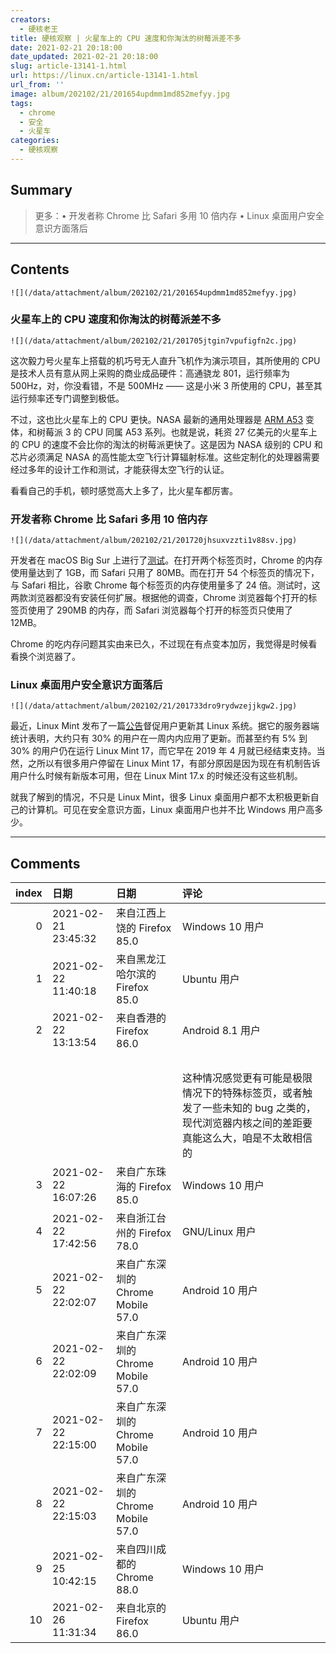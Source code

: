 ```yaml
---
creators:
  - 硬核老王
title: 硬核观察 | 火星车上的 CPU 速度和你淘汰的树莓派差不多
date: 2021-02-21 20:18:00
date_updated: 2021-02-21 20:18:00
slug: article-13141-1.html
url: https://linux.cn/article-13141-1.html
url_from: ''
image: album/202102/21/201654updmm1md852mefyy.jpg
tags:
  - chrome
  - 安全
  - 火星车
categories:
  - 硬核观察
---
```


## Summary

> 更多：• 开发者称 Chrome 比 Safari 多用 10 倍内存 • Linux 桌面用户安全意识方面落后

***

<!-- more -->

## Contents

`![](/data/attachment/album/202102/21/201654updmm1md852mefyy.jpg)`

### 火星车上的 CPU 速度和你淘汰的树莓派差不多

`![](/data/attachment/album/202102/21/201705jtgin7vpufigfn2c.jpg)`

这次毅力号火星车上搭载的机巧号无人直升飞机作为演示项目，其所使用的 CPU 是技术人员有意从网上采购的商业成品硬件：高通骁龙 801，运行频率为 500Hz，对，你没看错，不是 500MHz —— 这是小米 3 所使用的 CPU，甚至其运行频率还专门调整到极低。

不过，这也比火星车上的 CPU 更快。NASA 最新的通用处理器是 [ARM A53](https://developer.arm.com/ip-products/processors/cortex-a/cortex-a53) 变体，和树莓派 3 的 CPU 同属 A53 系列。也就是说，耗资 27 亿美元的火星车上的 CPU 的速度不会比你的淘汰的树莓派更快了。这是因为 NASA 级别的 CPU 和芯片必须满足 NASA 的高性能太空飞行计算辐射标准。这些定制化的处理器需要经过多年的设计工作和测试，才能获得太空飞行的认证。

看看自己的手机，顿时感觉高大上多了，比火星车都厉害。

### 开发者称 Chrome 比 Safari 多用 10 倍内存

`![](/data/attachment/album/202102/21/201720jhsuxvzzti1v88sv.jpg)`

开发者在 macOS Big Sur 上进行了[测试](https://www.imore.com/chrome-uses-10x-more-ram-safari-macos)。在打开两个标签页时，Chrome 的内存使用量达到了 1GB，而 Safari 只用了 80MB。而在打开 54 个标签页的情况下，与 Safari 相比，谷歌 Chrome 每个标签页的内存使用量多了 24 倍。测试时，这两款浏览器都没有安装任何扩展。根据他的调查，Chrome 浏览器每个打开的标签页使用了 290MB 的内存，而 Safari 浏览器每个打开的标签页只使用了 12MB。

Chrome 的吃内存问题其实由来已久，不过现在有点变本加厉，我觉得是时候看看换个浏览器了。

### Linux 桌面用户安全意识方面落后

`![](/data/attachment/album/202102/21/201733dro9rydwzejjkgw2.jpg)`

最近，Linux Mint 发布了一篇[公告](https://blog.linuxmint.com/?p=4030)督促用户更新其 Linux 系统。据它的服务器端统计表明，大约只有 30% 的用户在一周内内应用了更新。而甚至约有 5% 到 30% 的用户仍在运行 Linux Mint 17，而它早在 2019 年 4 月就已经结束支持。当然，之所以有很多用户停留在 Linux Mint 17，有部分原因是因为现在有机制告诉用户什么时候有新版本可用，但在 Linux Mint 17.x 的时候还没有这些机制。

就我了解到的情况，不只是 Linux Mint，很多 Linux 桌面用户都不太积极更新自己的计算机。可见在安全意识方面，Linux 桌面用户也并不比 Windows 用户高多少。

***

## Comments

|   index | 日期                | 日期                                              | 评论                                                                                                                                                                                                                                                           |
|--------:|:--------------------|:--------------------------------------------------|:---------------------------------------------------------------------------------------------------------------------------------------------------------------------------------------------------------------------------------------------------------------|
|       0 | 2021-02-21 23:45:32 | 来自江西上饶的 Firefox 85.0|Windows 10 用户       | 高通801是小米4，我的第一个小米手机。                                                                                                                                                           |
|       1 | 2021-02-22 11:40:18 | 来自黑龙江哈尔滨的 Firefox 85.0|Ubuntu 用户       | Ubuntu LTS版本的重要性就显现出来了，5年支持，对于不爱折腾的用户非常友好                                                                                                                        |
|       2 | 2021-02-22 13:13:54 | 来自香港的 Firefox 86.0|Android 8.1 用户          | 好奇怪呀，chrome 吃 10 倍于 safari 的内存，感觉有点太夸张了，当然不是说这里的说的不对，毕竟原博客这么说的。<br />                                                                              |
|         |                     |                                                   | <br />                                                                                                                                                                                         |
|         |                     |                                                   | 这种情况感觉更有可能是极限情况下的特殊标签页，或者触发了一些未知的 bug 之类的，现代浏览器内核之间的差距要真能这么大，咱是不太敢相信的                                                                                                                          |
|       3 | 2021-02-22 16:07:26 | 来自广东珠海的 Firefox 85.0|Windows 10 用户       | 然而safari也要有插件可用吧？即便要换别的safari也永远排不上号.论小巧的浏览器minbrowser难道不香吗？需要chrome替代品又有插件用,又有脚本用,又跨平台,又有账户数据同步,又不占内存vivaldi难道不香码？ |
|       4 | 2021-02-22 17:42:56 | 来自浙江台州的 Firefox 78.0|GNU/Linux 用户        | debian等长期支持的版本就很不错！                                                                                                                                                               |
|       5 | 2021-02-22 22:02:07 | 来自广东深圳的 Chrome Mobile 57.0|Android 10 用户 | 500hz ?这也太夸张了，感觉这里面的代码不会用到图像识别                                                                                                                                          |
|       6 | 2021-02-22 22:02:09 | 来自广东深圳的 Chrome Mobile 57.0|Android 10 用户 | 500hz ?这也太夸张了，感觉这里面的代码不会用到图像识别                                                                                                                                          |
|       7 | 2021-02-22 22:15:00 | 来自广东深圳的 Chrome Mobile 57.0|Android 10 用户 | 可有新闻又说到有图像识别，按照正常识别算法光是多层数据卷积 兆赫兹 mhz&nbsp;&nbsp;也挺有压力的，不是实时的好像也不太可能，听新闻说存储空间都挺小的                                              |
|       8 | 2021-02-22 22:15:03 | 来自广东深圳的 Chrome Mobile 57.0|Android 10 用户 | 可有新闻又说到有图像识别，按照正常识别算法光是多层数据卷积 兆赫兹 mhz&nbsp;&nbsp;也挺有压力的，不是实时的好像也不太可能，听新闻说存储空间都挺小的                                              |
|       9 | 2021-02-25 10:42:15 | 来自四川成都的 Chrome 88.0|Windows 10 用户        | 是时候把我的chrome换成chromium的edge 【滑稽】                                                                                                                                                  |
|      10 | 2021-02-26 11:31:34 | 来自北京的 Firefox 86.0|Ubuntu 用户               | mint 20.1，没办法只有新版本支持新ryzen cpu                                                                                                                                                     |
